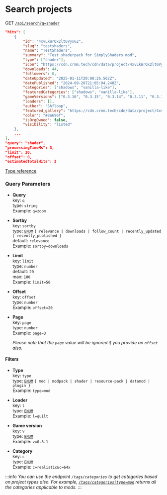 # Search projects

GET [`/api/search?q=shader`](https://api.crmm.tech/api/search?q=shader)

```json
"hits": [
    {
        "id": "4xvLkWrQx2lt6Vyx6Z",
        "slug": "testshaders",
        "name": "TestShaders",
        "summary": "Test shaderpack for SimplyShaders mod",
        "type": ["shader"],
        "icon": "https://cdn.crmm.tech/cdn/data/project/4xvLkWrQx2lt6Vyx6Z/ls2JTf78WZg8XCv8qx_128.webp",
        "downloads": 44,
        "followers": 0,
        "dateUpdated": "2025-01-11T20:08:26.562Z",
        "datePublished": "2024-09-20T21:05:04.240Z",
        "categories": ["shadows", "vanilla-like"],
        "featuredCategories": ["shadows", "vanilla-like"],
        "gameVersions": ["0.3.16", "0.3.15", "0.3.14", "0.3.11", "0.3.1"],
        "loaders": [],
        "author": "Shfloop",
        "featured_gallery": "https://cdn.crmm.tech/cdn/data/project/4xvLkWrQx2lt6Vyx6Z/gallery/dJH8_ag7j_waPvPfYu_420.webp",
        "color": "#8a696f",
        "isOrgOwned": false,
        "visibility": "listed"
    },
    ...
],
"query": "shader",
"processingTimeMs": 3,
"limit": 20,
"offset": 0,
"estimatedTotalHits": 3
```
[Type reference](/packages/utils/src/types/api/index.ts#L142)

### Query Parameters

- **Query** \
    key: `q` \
    type: `string` \
    Example: `q=zoom`

- **Sortby** \
    key: `sortby` \
    type: [`ENUM`](/packages/utils/src/types/index.ts#L173) `{ relevance | downloads | follow_count | recently_updated | recently_published }` \
    default: `relevance` \
    Example: `sortby=downloads`

- **Limit** \
    key: `limit` \
    type: `number` \
    default: `20` \
    max: `100` \
    Example: `limit=50`

- **Offset** \
    key: `offset` \
    type: `number` \
    Example: `offset=20`

- **Page** \
    key: `page` \
    type: `number` \
    Example: `page=3`

    *Please note that the `page` value will be ignored if you provide an `offset` also.*

#### Filters

- **Type** \
    key: `type` \
    type: [`ENUM`](/packages/utils/src/types/index.ts#L44) `{ mod | modpack | shader | resource-pack | datamod | plugin }` \
    Example: `type=mod`

- **Loader** \
    key: `l` \
    type: [`ENUM`](https://api.crmm.tech/api/tags/loaders) \
    Example: `l=quilt`

- **Game version** \
    key: `v` \
    type: [`ENUM`](https://api.crmm.tech/api/tags/game-versions) \
    Example: `v=0.3.1`

- **Category** \
    key: `c` \
    type: [`ENUM`](https://api.crmm.tech/api/tags/categories) \
    Example: `c=realistic&c=64x`

:::info
*You can use the endpoint `/tags/categories` to get categories based on project types also.
For example, [`/tags/categories?type=mod`](https://api.crmm.tech/api/tags/categories?type=mod) returns all the categories applicable to mods.*
:::